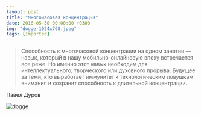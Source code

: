 ```yaml
---
layout: post
title: "Многочасовая концентрация"
date: 2016-05-30 00:00:00 +0300
img: "dogge-1024x768.jpeg"
tags: [Imported]
---
```


> Способность к многочасовой концентрации на одном занятии — навык, который в нашу мобильно-онлайновую эпоху встречается все реже. Но именно этот навык необходим для интеллектуального, творческого или духовного прорыва. Будущее за теми, кто выработает иммунитет к технологическим ловушкам внимания и сохранит способность к длительной концентрации.

Павел Дуров

![dogge](/blog/assetsdogge-1024x768.jpeg)